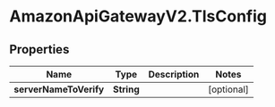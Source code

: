 # AmazonApiGatewayV2.TlsConfig

## Properties

Name | Type | Description | Notes
------------ | ------------- | ------------- | -------------
**serverNameToVerify** | **String** |  | [optional] 


